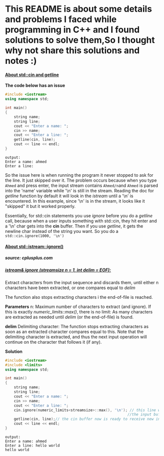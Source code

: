 # This README is about some details and problems I faced while programming in C++ and I found solutions to solve them,So I thought why not share this solutions and notes :) 

#### <ins>About std::cin and getline</ins>
**The code below has an issue**
```cpp
#include <iostream>
using namespace std;

int main()
{
    string name;
    string line;
    cout << "Enter a name: ";
    cin >> name;
    cout << "Enter a line: ";
    getline(cin, line);
    cout << line << endl;
}
```
```
output:
Enter a name: ahmed
Enter a line:
```
So the issue here is when running the program it never stopped to ask for the line. It just skipped over it.
The problem occurs because when you type ```Ahmed``` and press enter, the input stream contains ```Ahmed/n```and ```Ahmed``` is parsed into the 'name' variable while '\n' is still in the stream. Reading the doc for *getline* function by default it will look in the *istream* until a '\n' is encountered. In this example, since '\n' is in the stream, it looks like it "skipped" it but it worked properly.

Essentially, for std::cin statements you use *ignore* before you do a *getline* call, because when a user inputs something with std::cin, they hit enter and a '\n' char gets into the **cin** buffer. Then if you use *getline*, it gets the newline char instead of the string you want. So you do a ```std::cin.ignore(1000, '\n')``` 

#### <ins>About std::istream::ignore()</ins>
##### source: cplusplus.com
##### <ins>istream& ignore (streamsize n = 1, int delim = EOF);</ins>

Extract characters from the input sequence and discards them, until either n characters have been extracted, or one compares equal to *delim*

The function also stops extracting characters i the end-of-file is reached.

**Parameters**
n: Maximum number of characters to extract (and ignore).
If this is exactly *numeric_limits<streamsize>::max()*, there is no limit: As many characters are extracted as needed until *delim* (or the end-of-file) is found.

**delim**
Delimiting character: The function stops extracting characters as soon as an extracted character compares equal to this.
Note that the delimiting character is extracted, and thus the next input operation will continue on the character that follows it (if any).

**Solution**
```cpp
#include <iostream>
#include <limits>
using namespace std;

int main()
{
    string name;
    string line;
    cout << "Enter a name: ";
    cin >> name;
    cout << "Enter a line: ";
    cin.ignore(numeric_limits<streamsize>::max(), '\n'); // this line will  skip all the remaining characters in
                                                        //the input buffer until it reaches '\n' or eof.
    getline(cin, line);// the cin buffer now is ready to receive new input
    cout << line << endl;
}
```
```
output:
Enter a name: ahmed
Enter a line: hello world
hello world
```

